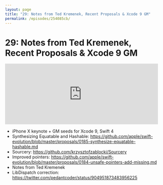 ```yaml
---
layout: page
title: "29: Notes from Ted Kremenek, Recent Proposals & Xcode 9 GM"
permalink: /episodes/254085cb/
---
```


# 29: Notes from Ted Kremenek, Recent Proposals & Xcode 9 GM

<iframe frameBorder="0" height="200px" scrolling="no" seamless src="https://player.simplecast.com/d6039571-6970-4994-b8d9-75d73748aa26" width="100%"></iframe>

- iPhone X keynote + GM seeds for Xcode 9, Swift 4
- Synthesizing Equatable and Hashable: https://github.com/apple/swift-evolution/blob/master/proposals/0185-synthesize-equatable-hashable.md
- Sourcery: https://github.com/krzysztofzablocki/Sourcery
- Improved pointers: https://github.com/apple/swift-evolution/blob/master/proposals/0184-unsafe-pointers-add-missing.md
- Notes from Ted Kremenek
- LibDispatch correction: https://twitter.com/pedantcoder/status/904951873483956225

